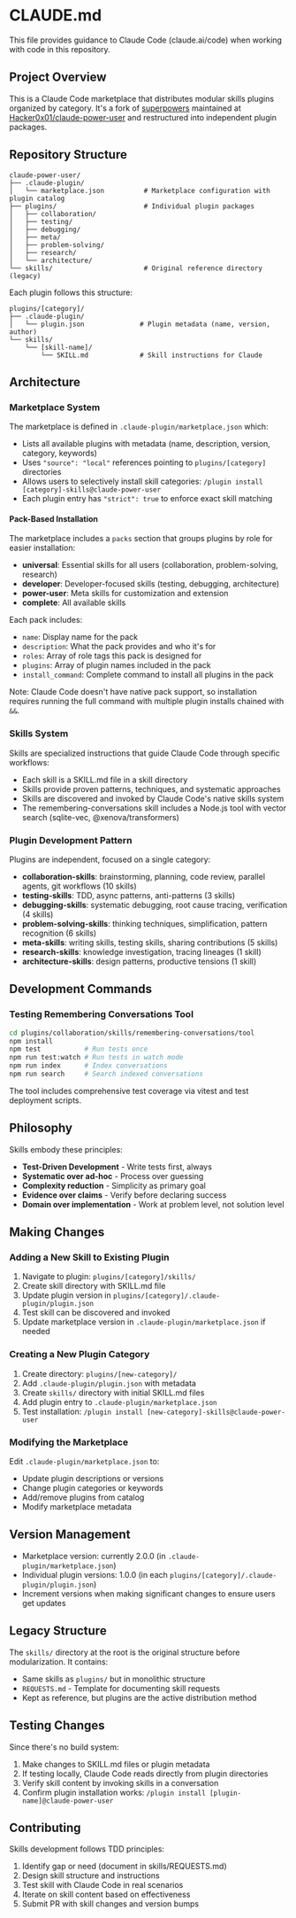 # CLAUDE.md

This file provides guidance to Claude Code (claude.ai/code) when working with code in this repository.

## Project Overview

This is a Claude Code marketplace that distributes modular skills plugins organized by category. It's a fork of [superpowers](https://github.com/obra/superpowers) maintained at [Hacker0x01/claude-power-user](https://github.com/Hacker0x01/claude-power-user) and restructured into independent plugin packages.

## Repository Structure

```
claude-power-user/
├── .claude-plugin/
│   └── marketplace.json          # Marketplace configuration with plugin catalog
├── plugins/                      # Individual plugin packages
│   ├── collaboration/
│   ├── testing/
│   ├── debugging/
│   ├── meta/
│   ├── problem-solving/
│   ├── research/
│   └── architecture/
└── skills/                       # Original reference directory (legacy)
```

Each plugin follows this structure:
```
plugins/[category]/
├── .claude-plugin/
│   └── plugin.json              # Plugin metadata (name, version, author)
└── skills/
    └── [skill-name]/
        └── SKILL.md             # Skill instructions for Claude
```

## Architecture

### Marketplace System

The marketplace is defined in `.claude-plugin/marketplace.json` which:
- Lists all available plugins with metadata (name, description, version, category, keywords)
- Uses `"source": "local"` references pointing to `plugins/[category]` directories
- Allows users to selectively install skill categories: `/plugin install [category]-skills@claude-power-user`
- Each plugin entry has `"strict": true` to enforce exact skill matching

#### Pack-Based Installation

The marketplace includes a `packs` section that groups plugins by role for easier installation:

- **universal**: Essential skills for all users (collaboration, problem-solving, research)
- **developer**: Developer-focused skills (testing, debugging, architecture)
- **power-user**: Meta skills for customization and extension
- **complete**: All available skills

Each pack includes:
- `name`: Display name for the pack
- `description`: What the pack provides and who it's for
- `roles`: Array of role tags this pack is designed for
- `plugins`: Array of plugin names included in the pack
- `install_command`: Complete command to install all plugins in the pack

Note: Claude Code doesn't have native pack support, so installation requires running the full command with multiple plugin installs chained with `&&`.

### Skills System

Skills are specialized instructions that guide Claude Code through specific workflows:
- Each skill is a SKILL.md file in a skill directory
- Skills provide proven patterns, techniques, and systematic approaches
- Skills are discovered and invoked by Claude Code's native skills system
- The remembering-conversations skill includes a Node.js tool with vector search (sqlite-vec, @xenova/transformers)

### Plugin Development Pattern

Plugins are independent, focused on a single category:
- **collaboration-skills**: brainstorming, planning, code review, parallel agents, git workflows (10 skills)
- **testing-skills**: TDD, async patterns, anti-patterns (3 skills)
- **debugging-skills**: systematic debugging, root cause tracing, verification (4 skills)
- **problem-solving-skills**: thinking techniques, simplification, pattern recognition (6 skills)
- **meta-skills**: writing skills, testing skills, sharing contributions (5 skills)
- **research-skills**: knowledge investigation, tracing lineages (1 skill)
- **architecture-skills**: design patterns, productive tensions (1 skill)

## Development Commands

### Testing Remembering Conversations Tool

```bash
cd plugins/collaboration/skills/remembering-conversations/tool
npm install
npm test           # Run tests once
npm run test:watch # Run tests in watch mode
npm run index      # Index conversations
npm run search     # Search indexed conversations
```

The tool includes comprehensive test coverage via vitest and test deployment scripts.

## Philosophy

Skills embody these principles:
- **Test-Driven Development** - Write tests first, always
- **Systematic over ad-hoc** - Process over guessing
- **Complexity reduction** - Simplicity as primary goal
- **Evidence over claims** - Verify before declaring success
- **Domain over implementation** - Work at problem level, not solution level

## Making Changes

### Adding a New Skill to Existing Plugin

1. Navigate to plugin: `plugins/[category]/skills/`
2. Create skill directory with SKILL.md file
3. Update plugin version in `plugins/[category]/.claude-plugin/plugin.json`
4. Test skill can be discovered and invoked
5. Update marketplace version in `.claude-plugin/marketplace.json` if needed

### Creating a New Plugin Category

1. Create directory: `plugins/[new-category]/`
2. Add `.claude-plugin/plugin.json` with metadata
3. Create `skills/` directory with initial SKILL.md files
4. Add plugin entry to `.claude-plugin/marketplace.json`
5. Test installation: `/plugin install [new-category]-skills@claude-power-user`

### Modifying the Marketplace

Edit `.claude-plugin/marketplace.json` to:
- Update plugin descriptions or versions
- Change plugin categories or keywords
- Add/remove plugins from catalog
- Modify marketplace metadata

## Version Management

- Marketplace version: currently 2.0.0 (in `.claude-plugin/marketplace.json`)
- Individual plugin versions: 1.0.0 (in each `plugins/[category]/.claude-plugin/plugin.json`)
- Increment versions when making significant changes to ensure users get updates

## Legacy Structure

The `skills/` directory at the root is the original structure before modularization. It contains:
- Same skills as `plugins/` but in monolithic structure
- `REQUESTS.md` - Template for documenting skill requests
- Kept as reference, but plugins are the active distribution method

## Testing Changes

Since there's no build system:
1. Make changes to SKILL.md files or plugin metadata
2. If testing locally, Claude Code reads directly from plugin directories
3. Verify skill content by invoking skills in a conversation
4. Confirm plugin installation works: `/plugin install [plugin-name]@claude-power-user`

## Contributing

Skills development follows TDD principles:
1. Identify gap or need (document in skills/REQUESTS.md)
2. Design skill structure and instructions
3. Test skill with Claude Code in real scenarios
4. Iterate on skill content based on effectiveness
5. Submit PR with skill changes and version bumps
